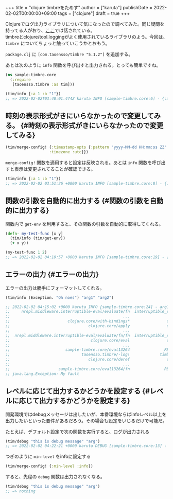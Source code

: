 +++
title = "clojure timbreをためす"
author = ["karuta"]
publishDate = 2022-02-02T00:00:00+09:00
tags = ["clojure"]
draft = true
+++

Clojureでログ出力ライブラリについて気になったので調べてみた。同じ疑問を持ってる人がおり、[ここ](https://clojureverse.org/t/how-do-you-personally-do-logging/4299/10)では話されている。  
timbreとclojure/tool.loggingがよく使用されているライブラリのよう。今回は、 `timbre` についてちょっと触っていこうかとおもう。  

<!--more-->  

`package.clj` に `[com.taoensso/timbre "5.1.2"]` を追加する。  

あとは次のように `info` 関数を呼び出すと出力される。とっても簡単ですね。  

```clojure
(ns sample-timbre.core
  (:require
   [taoensso.timbre :as tim]))

(tim/info {:a 1 :b "1"})
;; => 2022-02-02T03:40:01.474Z karuta INFO [sample-timbre.core:6] - {:a 1, :b "1"}
```


## 時刻の表示形式がきにいらなかったので変更してみる。 {#時刻の表示形式がきにいらなかったので変更してみる}

```clojure
(tim/merge-config! {:timestamp-opts {:pattern "yyyy-MM-dd HH:mm:ss ZZ"
				   :timezone :utc}})
```

`merge-config!` 関数を適用すると設定は反映される。あとは `info` 関数を呼び出すと表示は変更されてることが確認できる。  

```clojure
(tim/info {:a 1 :b "1"})
;; => 2022-02-02 03:51:26 +0000 karuta INFO [sample-timbre.core:8] - {:a 1, :b "1"}
```


## 関数の引数を自動的に出力する {#関数の引数を自動的に出力する}

関数内で `get-env` を利用すると、その関数の引数を自動的に取得してくれる。  

```clojure
(defn- my-test-func [x y]
  (tim/info (tim/get-env))
  (+ x y))

(my-test-func 1 2)
;; => 2022-02-02 04:10:57 +0000 karuta INFO [sample-timbre.core:19] - {x 1, y 2}
```


## エラーの出力 {#エラーの出力}

エラーの出力は勝手にフォーマットしてくれる。  

```clojure
(tim/info (Exception. "Oh noes") "arg1" "arg2")

;; 2022-02-02 04:15:02 +0000 karuta INFO [sample-timbre.core:24] - arg1 arg2
;;     nrepl.middleware.interruptible-eval/evaluate/fn  interruptible_eval.clj:   87
;;                                                 ...                              
;;                         clojure.core/with-bindings*                core.clj: 1973 (repeats 2 times)
;;                                  clojure.core/apply                core.clj:  665
;;                                                 ...                              
;;  nrepl.middleware.interruptible-eval/evaluate/fn/fn  interruptible_eval.clj:   87
;;                                   clojure.core/eval                core.clj: 3214
;;                                                 ...                              
;;                        sample-timbre.core/eval13264               REPL Input     
;;                               taoensso.timbre/-log!             timbre.cljc:  534
;;                                  clojure.core/deref                core.clj: 2320
;;                                                 ...                              
;;                     sample-timbre.core/eval13264/fn               REPL Input     
;; java.lang.Exception: My fault      
```


## レベルに応じて出力するかどうかを設定する {#レベルに応じて出力するかどうかを設定する}

開発環境ではdebugメッセージは出したいが、本番環境ならばinfoレベル以上を出力したいといった要件があるだろう。その場合も設定をいじるだけで可能だ。  

たとえば、デフォルト設定で次の関数を実行すると、ログが出力される  

```clojure
(tim/debug "this is debug message" "arg")
;; => 2022-02-02 04:22:21 +0000 karuta DEBUG [sample-timbre.core:13] - this is debug message arg
```

つぎのように `min-level` をinfoに設定する  

```clojure
(tim/merge-config! {:min-level :info})
```

すると、先程の `debug` 関数は出力されなくなる。  

```clojure
(tim/debug "this is debug message" "arg")
;; => nothing
```
